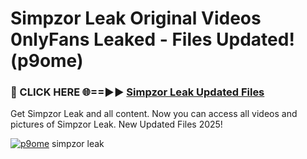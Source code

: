 # Simpzor Leak Original Videos 0nlyFans Leaked - Files Updated! (p9ome)

<h3>🔴 CLICK HERE 🌐==►► <a href="https://tinyurl.com/ms9xzufz" rel="nofollow">Simpzor Leak Updated Files</a></h3>

Get Simpzor Leak and all content. Now you can access all videos and pictures of Simpzor Leak. New Updated Files 2025!

[![p9ome](https://i.imgur.com/ppqm5kG.gif)](https://tinyurl.com/ms9xzufz)
simpzor leak